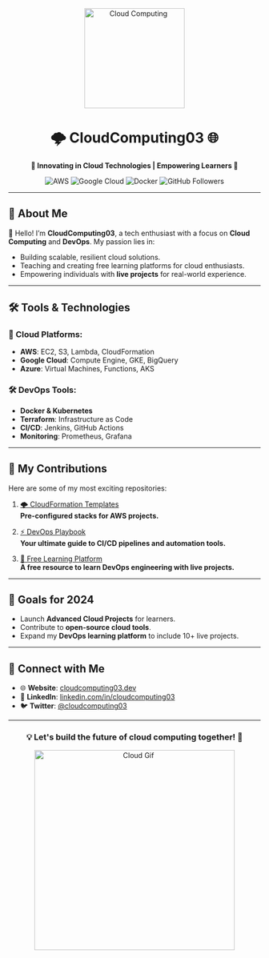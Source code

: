 <html>
<div align="center">
  <img src="[https://user-images.githubusercontent.com/your-profile-image](https://avatars.githubusercontent.com/u/190732951?s=400&u=0ee16acf4540981da8ae81b3ea45ad9a0822cf62&v=4)" alt="Cloud Computing" width="200">
  <h1>🌩️ CloudComputing03 🌐</h1>
  <p>
    <b>🚀 Innovating in Cloud Technologies | Empowering Learners 🌟</b>
  </p>
  <p>
    <img src="https://img.shields.io/badge/Cloud-AWS-blue?style=flat-square&logo=amazon-aws" alt="AWS">
    <img src="https://img.shields.io/badge/Cloud-Google%20Cloud-orange?style=flat-square&logo=google-cloud" alt="Google Cloud">
    <img src="https://img.shields.io/badge/DevOps-Docker-blue?style=flat-square&logo=docker" alt="Docker">
    <img src="https://img.shields.io/github/followers/cloudcomputing03?style=social" alt="GitHub Followers">
  </p>
</div>

---

## 🌟 About Me

👋 Hello! I’m **CloudComputing03**, a tech enthusiast with a focus on **Cloud Computing** and **DevOps**. My passion lies in:

- Building scalable, resilient cloud solutions.
- Teaching and creating free learning platforms for cloud enthusiasts.
- Empowering individuals with **live projects** for real-world experience.

---

## 🛠️ Tools & Technologies

### 🚀 Cloud Platforms:
- **AWS**: EC2, S3, Lambda, CloudFormation
- **Google Cloud**: Compute Engine, GKE, BigQuery
- **Azure**: Virtual Machines, Functions, AKS

### 🛠️ DevOps Tools:
- **Docker & Kubernetes**
- **Terraform**: Infrastructure as Code
- **CI/CD**: Jenkins, GitHub Actions
- **Monitoring**: Prometheus, Grafana

---

## 📖 My Contributions

Here are some of my most exciting repositories:

1. [🌩️ CloudFormation Templates](https://github.com/cloudcomputing03/cloudformation-templates)  
   **Pre-configured stacks for AWS projects.**

2. [⚡ DevOps Playbook](https://github.com/cloudcomputing03/devops-playbook)  
   **Your ultimate guide to CI/CD pipelines and automation tools.**

3. [📘 Free Learning Platform](https://github.com/cloudcomputing03/devops-learning-platform)  
   **A free resource to learn DevOps engineering with live projects.**

---

## 🎯 Goals for 2024

- Launch **Advanced Cloud Projects** for learners.  
- Contribute to **open-source cloud tools**.  
- Expand my **DevOps learning platform** to include 10+ live projects.  

---

## 🤝 Connect with Me

- 🌐 **Website**: [cloudcomputing03.dev](https://cloudcomputing03.dev)
- 💼 **LinkedIn**: [linkedin.com/in/cloudcomputing03](https://linkedin.com/in/cloudcomputing03)
- 🐦 **Twitter**: [@cloudcomputing03](https://twitter.com/cloudcomputing03)

---

<div align="center">
  <h3>💡 Let's build the future of cloud computing together! 🚀</h3>
  <img src="https://media.giphy.com/media/26AHONQ79FdWZhAI0/giphy.gif" alt="Cloud Gif" width="400">
</div>
</html>
